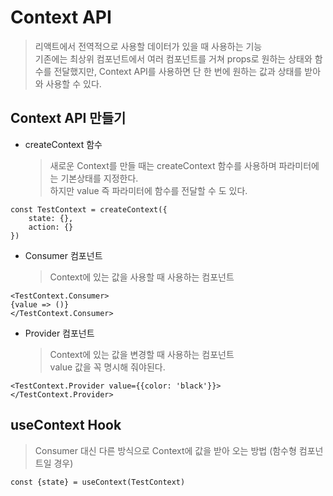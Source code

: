 # Context API

> 리액트에서 전역적으로 사용할 데이터가 있을 때 사용하는 기능  
> 기존에는 최상위 컴포넌트에서 여러 컴포넌트를 거쳐 props로 원하는 상태와 함수를 전달했지만, Context API를 사용하면 단 한 번에 원하는 값과 상태를 받아와 사용할 수 있다.

## Context API 만들기

- createContext 함수
  > 새로운 Context를 만들 때는 createContext 함수를 사용하며 파라미터에는 기본상태를 지정한다.  
  > 하지만 value 즉 파라미터에 함수를 전달할 수 도 있다.

```
const TestContext = createContext({
    state: {},
    action: {}
})

```

- Consumer 컴포넌트
  > Context에 있는 값을 사용할 때 사용하는 컴포넌트

```
<TestContext.Consumer>
{value => ()}
</TestContext.Consumer>
```

- Provider 컴포넌트
  > Context에 있는 값을 변경할 때 사용하는 컴포넌트  
  > value 값을 꼭 명시해 줘야된다.

```
<TestContext.Provider value={{color: 'black'}}>
</TestContext.Provider>
```

## useContext Hook

> Consumer 대신 다른 방식으로 Context에 값을 받아 오는 방법 (함수형 컴포넌트일 경우)

```
const {state} = useContext(TestContext)
```
